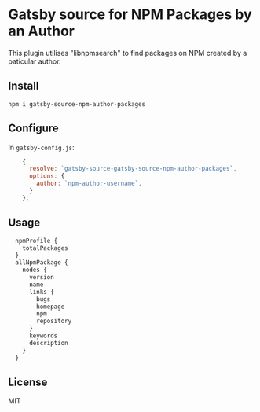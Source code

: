 # Gatsby source for NPM Packages by an Author

This plugin utilises "libnpmsearch" to find packages on NPM created by a paticular author.

## Install

```
npm i gatsby-source-npm-author-packages
```

## Configure

In `gatsby-config.js`:

```js
    {
      resolve: `gatsby-source-gatsby-source-npm-author-packages`,
      options: {
        author: `npm-author-username`,
      }
    },
```

## Usage 

```graphql
  npmProfile {
    totalPackages
  }
  allNpmPackage {
    nodes {
      version
      name
      links {
        bugs
        homepage
        npm
        repository
      }
      keywords
      description
    }
  }
```

## License

MIT
